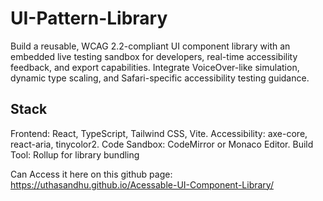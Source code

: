 # UI-Pattern-Library
Build a reusable, WCAG 2.2-compliant UI component library with an embedded live testing sandbox for developers, real-time accessibility feedback, and export capabilities. Integrate VoiceOver-like simulation, dynamic type scaling, and Safari-specific accessibility testing guidance.

## Stack
Frontend: React, TypeScript, Tailwind CSS, Vite.
Accessibility: axe-core, react-aria, tinycolor2.
Code Sandbox: CodeMirror or Monaco Editor.
Build Tool: Rollup for library bundling

Can Access it here on this github page: https://uthasandhu.github.io/Acessable-UI-Component-Library/
